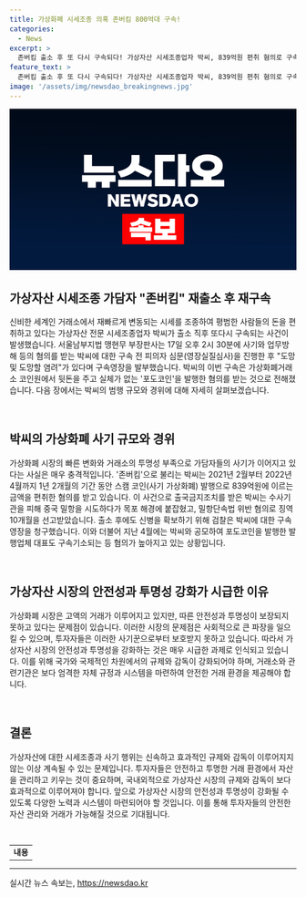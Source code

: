 ```yaml
---
title: 가상화폐 시세조종 의혹 존버킴 800억대 구속!
categories:
  - News
excerpt: >
  존버킴 출소 후 또 다시 구속되다! 가상자산 시세조종업자 박씨, 839억원 편취 혐의로 구속영장 발부. 출소 후 2개월만에 재등장, 출국금지 해제 후 중국 밀항 시도하다 목포 해경에 붙잡혀 징역 10개월, 출소 후 신병 확보 위해 구속영장 청구. 포도코인 사기 사건과 관련하여 가상자산합동수사단이 활발한 조치 중. (사진=)
feature_text: >
  존버킴 출소 후 또 다시 구속되다! 가상자산 시세조종업자 박씨, 839억원 편취 혐의로 구속영장 발부. 출소 후 2개월만에 재등장, 출국금지 해제 후 중국 밀항 시도하다 목포 해경에 붙잡혀 징역 10개월, 출소 후 신병 확보 위해 구속영장 청구. 포도코인 사기 사건과 관련하여 가상자산합동수사단이 활발한 조치 중. (사진=)
image: '/assets/img/newsdao_breakingnews.jpg'
---
```


<p><img src="/assets/img/newsdao_breakingnews.jpg" alt="ontimetimes 속보" /></p>

<h2 data-ke-size="size26">가상자산 시세조종 가담자 "존버킴" 재출소 후 재구속</h2>

<p>신비한 세계인 거래소에서 재빠르게 변동되는 시세를 조종하여 평범한 사람들의 돈을 편취하고 있다는 가상자산 전문 시세조종업자 박씨가 출소 직후 또다시 구속되는 사건이 발생했습니다. 서울남부지법 맹현무 부장판사는 17일 오후 2시 30분에 사기와 업무방해 등의 혐의를 받는 박씨에 대한 구속 전 피의자 심문(영장실질심사)을 진행한 후 "도망 및 도망할 염려"가 있다며 구속영장을 발부했습니다. 박씨의 이번 구속은 가상화폐거래소 코인원에서 뒷돈을 주고 실체가 없는 '포도코인'을 발행한 혐의를 받는 것으로 전해졌습니다. 다음 장에서는 박씨의 범행 규모와 경위에 대해 자세히 살펴보겠습니다.</p>

<p data-ke-size="size16">&nbsp;</p>

<h2 data-ke-size="size24">박씨의 가상화폐 사기 규모와 경위</h2>

<p>가상화폐 시장의 빠른 변화와 거래소의 투명성 부족으로 가담자들의 사기가 이어지고 있다는 사실은 매우 충격적입니다. '존버킴'으로 불리는 박씨는 2021년 2월부터 2022년 4월까지 1년 2개월의 기간 동안 스캠 코인(사기 가상화폐) 발행으로 839억원에 이르는 금액을 편취한 혐의를 받고 있습니다. 이 사건으로 출국금지조치를 받은 박씨는 수사기관을 피해 중국 밀항을 시도하다가 목포 해경에 붙잡혔고, 밀항단속법 위반 혐의로 징역 10개월을 선고받았습니다. 출소 후에도 신병을 확보하기 위해 검찰은 박씨에 대한 구속영장을 청구했습니다. 이와 더불어 지난 4월에는 박씨와 공모하여 포도코인을 발행한 발행업체 대표도 구속기소되는 등 혐의가 높아지고 있는 상황입니다.</p>

<p data-ke-size="size16">&nbsp;</p>

<h2 data-ke-size="size24">가상자산 시장의 안전성과 투명성 강화가 시급한 이유</h2>

<p>가상화폐 시장은 고액의 거래가 이루어지고 있지만, 따른 안전성과 투명성이 보장되지 못하고 있다는 문제점이 있습니다. 이러한 시장의 문제점은 사회적으로 큰 파장을 일으킬 수 있으며, 투자자들은 이러한 사기꾼으로부터 보호받지 못하고 있습니다. 따라서 가상자산 시장의 안전성과 투명성을 강화하는 것은 매우 시급한 과제로 인식되고 있습니다. 이를 위해 국가와 국제적인 차원에서의 규제와 감독이 강화되어야 하며, 거래소와 관련기관은 보다 엄격한 자체 규정과 시스템을 마련하여 안전한 거래 환경을 제공해야 합니다.</p>

<p data-ke-size="size16">&nbsp;</p>

<h2 data-ke-size="size24">결론</h2>

<p>가상자산에 대한 시세조종과 사기 행위는 신속하고 효과적인 규제와 감독이 이루어지지 않는 이상 계속될 수 있는 문제입니다. 투자자들은 안전하고 투명한 거래 환경에서 자산을 관리하고 키우는 것이 중요하며, 국내외적으로 가상자산 시장의 규제와 감독이 보다 효과적으로 이루어져야 합니다. 앞으로 가상자산 시장의 안전성과 투명성이 강화될 수 있도록 다양한 노력과 시스템이 마련되어야 할 것입니다. 이를 통해 투자자들의 안전한 자산 관리와 거래가 가능해질 것으로 기대됩니다.</p>

<p data-ke-size="size16">&nbsp;</p>

<table>
    <tbody>
        <tr>
            <td style="text-align: center; height: 17px;"><b>내용</b></td>
        </tr>
    </tbody>
</table>

<p><hr></p>
실시간 뉴스 속보는, <a href="https://newsdao.kr" rel="dofollow">https://newsdao.kr</a>


